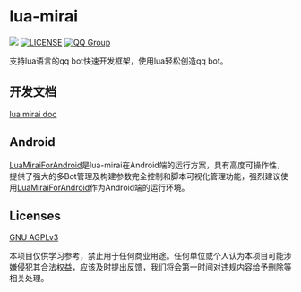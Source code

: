 # lua-mirai 

[![](https://www.jitpack.io/v/only52607/lua-mirai.svg)](https://www.jitpack.io/#only52607/lua-mirai)
[![LICENSE](https://img.shields.io/github/license/only52607/LuaMiraiForAndroid)](https://github.com/only52607/LuaMiraiForAndroid)
[![QQ Group](https://img.shields.io/badge/QQ%20Group-120408574-12B7F5?logo=tencent-qq)](https://jq.qq.com/?_wv=1027&k=6ab9dMlS)

支持lua语言的qq bot快速开发框架，使用lua轻松创造qq bot。

## 开发文档
[lua mirai doc](https://only52607.github.io/lua-mirai/)

## Android

[LuaMiraiForAndroid](https://github.com/only52607/LuaMiraiForAndroid)是lua-mirai在Android端的运行方案，具有高度可操作性，提供了强大的多Bot管理及构建参数完全控制和脚本可视化管理功能，强烈建议使用[LuaMiraiForAndroid](https://github.com/only52607/LuaMiraiForAndroid)作为Android端的运行环境。

## Licenses

[GNU AGPLv3](https://choosealicense.com/licenses/agpl-3.0/)

本项目仅供学习参考，禁止用于任何商业用途。任何单位或个人认为本项目可能涉嫌侵犯其合法权益，应该及时提出反馈，我们将会第一时间对违规内容给予删除等相关处理。

